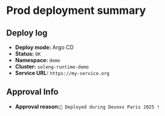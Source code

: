 # Prod deployment summary

## Deploy log
- **Deploy mode:** Argo CD
- **Status:** `OK`
- **Namespace:** `demo`
- **Cluster:** `soleng-runtime-demo`
- **Service URL:** `https://my-service.org`


## Approval Info
- **Approval reason:**`🐸 Deployed during Devoxx Paris 2025 !`